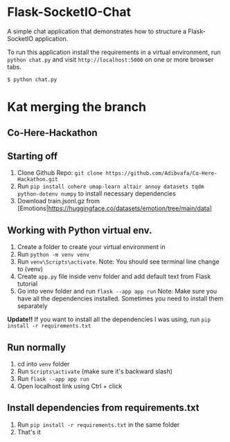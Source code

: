 Flask-SocketIO-Chat
===================

A simple chat application that demonstrates how to structure a Flask-SocketIO application.

To run this application install the requirements in a virtual environment, run `python chat.py` and visit `http://localhost:5000` on one or more browser tabs.

    $ python chat.py


# Kat merging the branch

## Co-Here-Hackathon

## Starting off
1. Clone Github Repo: `git clone https://github.com/Adibvafa/Co-Here-Hackathon.git`
2. Run `pip install cohere umap-learn altair annoy datasets tqdm python-dotenv numpy` to install necessary dependencies
3. Download train.jsonl.gz from [Emotions|https://huggingface.co/datasets/emotion/tree/main/data]

## Working with Python virtual env.
1. Create a folder to create your virtual environment in
2. Run `python -m venv venv`
3. Run `venv\Scripts\activate`. Note: You should see terminal line change to (venv)
4. Create `app.py` file inside venv folder and add default text from Flask tutorial
5. Go into venv folder and run `flask --app app run`
Note: Make sure you have all the dependencies installed. Sometimes you need to install them separately

**Update!!** If you want to install all the dependencies I was using, run `pip install -r requirements.txt`

## Run normally
1. cd into `venv` folder
2. Run `Scripts\activate` (make sure it's backward slash)
3. Run `flask --app app run`
4. Open localhost link using Ctrl + click

## Install dependencies from requirements.txt
1. Run `pip install -r requirements.txt` in the same folder
2. That's it